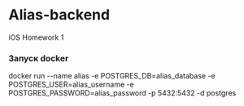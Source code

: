 # Alias-backend
iOS Homework 1


### Запуск docker
 docker run --name alias -e POSTGRES_DB=alias_database -e POSTGRES_USER=alias_username -e POSTGRES_PASSWORD=alias_password -p 5432:5432 -d postgres

